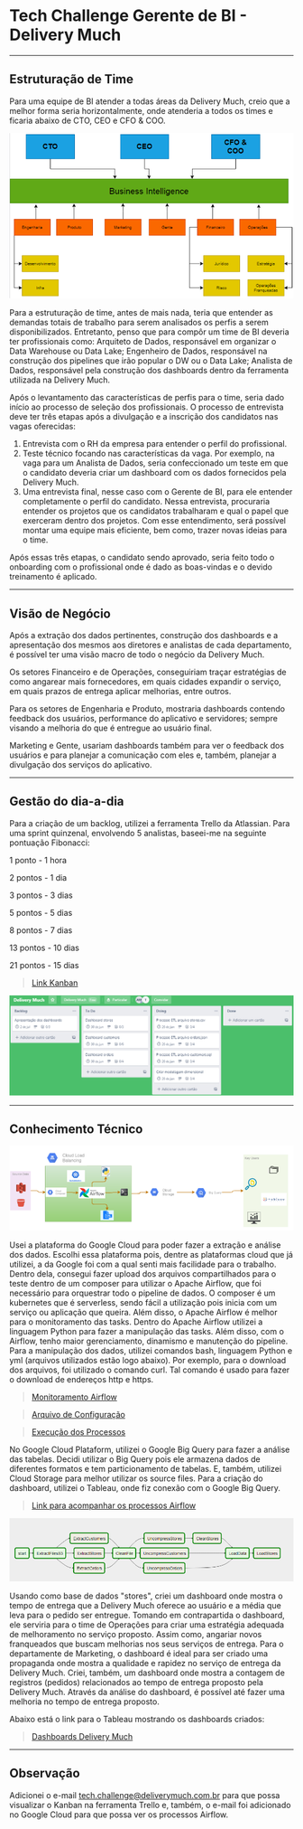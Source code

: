 # Tech Challenge Gerente de BI - Delivery Much

----

## Estruturação de Time

Para uma equipe de BI atender a todas áreas da Delivery Much, creio que a melhor forma seria horizontalmente, onde atenderia a todos os times e ficaria abaixo de CTO, CEO e CFO & COO.

![DeliveryMuch](https://github.com/theadriano/DeliveryMuch/blob/master/deliverymuch.PNG)

Para a estruturação de time, antes de mais nada, teria que entender as demandas totais de trabalho para serem analisados os perfis a serem disponibilizados. Entretanto, penso que para compôr um time de BI deveria ter profissionais como: Arquiteto de Dados, responsável em organizar o Data Warehouse ou Data Lake; Engenheiro de Dados, responsável na construção dos pipelines que irão popular o DW ou o Data Lake; Analista de Dados, responsável pela construção dos dashboards dentro da ferramenta utilizada na Delivery Much.

Após o levantamento das características de perfis para o time, seria dado início ao processo de seleção dos profissionais. O processo de entrevista deve ter três etapas após a divulgação e a inscrição dos candidatos nas vagas oferecidas:

1. Entrevista com o RH da empresa para entender o perfil do profissional.
2. Teste técnico focando nas características da vaga. Por exemplo, na vaga para um Analista de Dados, seria confeccionado um teste em que o candidato deveria criar um dashboard com os dados fornecidos pela Delivery Much.
3. Uma entrevista final, nesse caso com o Gerente de BI, para ele entender completamente o perfil do candidato. Nessa entrevista, procuraria entender os projetos que os candidatos trabalharam e qual o papel que exerceram dentro dos projetos. Com esse entendimento, será possível montar uma equipe mais eficiente, bem como, trazer novas ideias para o time.

Após essas três etapas, o candidato sendo aprovado, seria feito todo o onboarding com o profissional onde é dado as boas-vindas e o devido treinamento é aplicado.

----
## Visão de Negócio

Após a extração dos dados pertinentes, construção dos dashboards e a apresentação dos mesmos aos diretores e analistas de cada departamento, é possível ter uma visão macro de todo o negócio da Delivery Much.

Os setores Financeiro e de Operações, conseguiriam traçar estratégias de como angarear mais fornecedores, em quais cidades expandir o serviço, em quais prazos de entrega aplicar melhorias, entre outros.

Para os setores de Engenharia e Produto, mostraria dashboards contendo feedback dos usuários, performance do aplicativo e servidores; sempre visando a melhoria do que é entregue ao usuário final.

Marketing e Gente, usariam dashboards também para ver o feedback dos usuários e para planejar a comunicação com eles e, também, planejar a divulgação dos serviços do aplicativo.

----
## Gestão do dia-a-dia
Para a criação de um backlog, utilizei a ferramenta Trello da Atlassian.
Para uma sprint quinzenal, envolvendo 5 analistas, baseei-me na seguinte pontuação Fibonacci:

1 ponto - 1 hora

2 pontos - 1 dia

3 pontos - 3 dias

5 pontos - 5 dias

8 pontos - 7 dias

13 pontos - 10 dias

21 pontos - 15 dias

>[Link Kanban](https://trello.com/b/YdH9EJgi/delivery-much)

![Kanban](https://github.com/theadriano/DeliveryMuch/blob/master/kanban.PNG)

----
## Conhecimento Técnico
![Google Cloud Plataform](https://github.com/theadriano/DeliveryMuch/blob/master/google%20cloud%20plataform.PNG)

Usei a plataforma do Google Cloud para poder fazer a extração e análise dos dados. Escolhi essa plataforma pois, dentre as plataformas cloud que já utilizei, a da Google foi com a qual senti mais facilidade para o trabalho. Dentro dela, consegui fazer upload dos arquivos compartilhados para o teste dentro de um composer para utilizar o Apache Airflow, que foi necessário para orquestrar todo o pipeline de dados. O composer é um kubernetes que é serverless, sendo fácil a utilização pois inicia com um serviço ou aplicação que queira. Além disso, o Apache Airflow é melhor para o monitoramento das tasks. Dentro do Apache Airflow utilizei a linguagem Python para fazer a manipulação das tasks. Além disso, com o Airflow, tenho maior gerenciamento, dinamismo e manutenção do pipeline.
Para a manipulação dos dados, utilizei comandos bash, linguagem Python e yml (arquivos utilizados estão logo abaixo). Por exemplo, para o download dos arquivos, foi utilizado o comando curl. Tal comando é usado para fazer o download de endereços http e https.

>[Monitoramento Airflow](https://github.com/theadriano/DeliveryMuch/blob/master/airflow_monitoring.py)

>[Arquivo de Configuração](https://github.com/theadriano/DeliveryMuch/blob/master/DeliveryMuch.yml)

>[Execução dos Processos](https://github.com/theadriano/DeliveryMuch/blob/master/DagCode.py)

No Google Cloud Plataform, utilizei o Google Big Query para fazer a análise das tabelas. Decidi utilizar o Big Query pois ele armazena dados de diferentes formatos e tem particionamento de tabelas. E, também, utilizei Cloud Storage para melhor utilizar os source files.
Para a criação do dashboard, utilizei o Tableau, onde fiz conexão com o Google Big Query.

>[Link para acompanhar os processos Airflow](https://console.cloud.google.com/composer/environments/detail/southamerica-east1/deliverymuch/monitoring?project=opportune-balm-281114)

![ETL](https://github.com/theadriano/DeliveryMuch/blob/master/ETL.PNG)

Usando como base de dados "stores", criei um dashboard onde mostra o tempo de entrega que a Delivery Much oferece ao usuário e a média que leva para o pedido ser entregue.
Tomando em contrapartida o dashboard, ele serviria para o time de Operações para criar uma estratégia adequada de melhoramento no serviço proposto. Assim como, angariar novos franqueados que buscam melhorias nos seus serviços de entrega. Para o departamente de Marketing, o dashboard é ideal para ser criado uma propaganda onde mostra a qualidade e rapidez no serviço de entrega da Delivery Much. Criei, também, um dashboard onde mostra a contagem de registros (pedidos) relacionados ao tempo de entrega proposto pela Delivery Much. Através da análise do dashboard, é possível até fazer uma melhoria no tempo de entrega proposto.

Abaixo está o link para o Tableau mostrando os dashboards criados:

>[Dashboards Delivery Much](https://public.tableau.com/profile/adriano.mendes#!/vizhome/DeliveryMuch/Histria-DeliveryMuch?publish=yes)

----
## Observação

Adicionei o e-mail tech.challenge@deliverymuch.com.br para que possa visualizar o Kanban na ferramenta Trello e, também, o e-mail foi adicionado no Google Cloud para que possa ver os processos Airflow.
